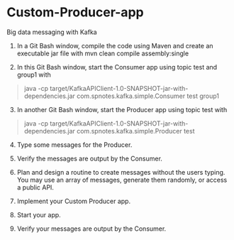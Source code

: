 # Custom-Producer-app
Big data messaging with Kafka

 1. In a Git Bash window, compile the code using Maven and create an executable jar file with  mvn clean compile assembly:single

 2. In this Git Bash window, start the Consumer app using topic test and group1 with 
> java -cp target/KafkaAPIClient-1.0-SNAPSHOT-jar-with-dependencies.jar
> com.spnotes.kafka.simple.Consumer test group1

 3. In another Git Bash window, start the Producer app using topic test with
> java -cp target/KafkaAPIClient-1.0-SNAPSHOT-jar-with-dependencies.jar
> com.spnotes.kafka.simple.Producer test

4. Type some messages for the Producer.

5. Verify the messages are output by the Consumer.

6. Plan and design a routine to create messages without the users typing. You may use an array of messages, generate them randomly, or access a public API.
  
7.  Implement your Custom Producer app.

8.  Start your app.

9.  Verify your messages are output by the Consumer.
